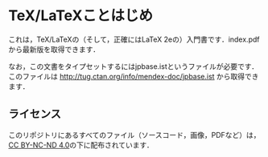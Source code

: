 # TeX/LaTeXことはじめ

これは，TeX/LaTeXの（そして，正確にはLaTeX 2eの）入門書です．index.pdfから最新版を取得できます．

なお，この文書をタイプセットするにはjpbase.istというファイルが必要です．このファイルは http://tug.ctan.org/info/mendex-doc/jpbase.ist から取得できます．

## ライセンス

このリポジトリにあるすべてのファイル（ソースコード，画像，PDFなど）は，[CC BY-NC-ND 4.0](https://creativecommons.org/licenses/by-nc-nd/4.0/deed.ja)の下に配布されています．
